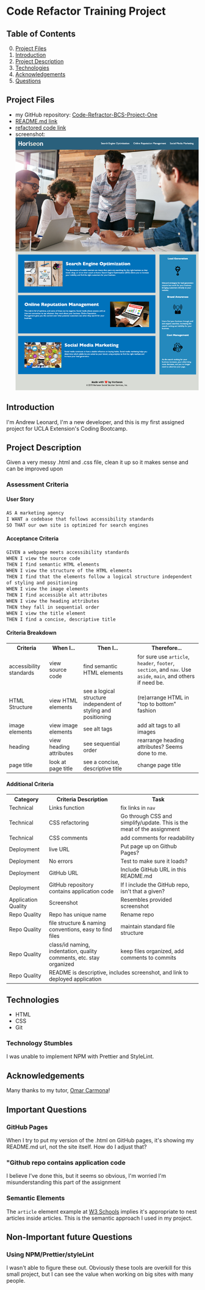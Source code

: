 # Code Refactor Training Project

## Table of Contents

0. [Project Files](#project-files)
1. [Introduction](#Introduction)
2. [Project Description](#project-description)
3. [Technologies](#Technologies)
4. [Acknowledgements](#Acknowledgements)
5. [Questions](#Questions)

## Project Files
-  my GitHub repository: [Code-Refractor-BCS-Project-One](https://github.com/Composition7/Code-Refractor-BCS-Project-One)
-  [README.md link](https://composition7.github.io/Code-Refractor-BCS-Project-One/)
-  [refactored code link](./Develop/myIndex.html)
-  screenshot:
![Andrew Leonard's Code Refractor Project Screenshot](./Develop/assets/images/Horiseon_SEO_Screenshot_A_Leonard_2021-10-17_14-59-07.png)

## Introduction

I'm Andrew Leonard, I'm a new developer, and this is my first assigned project for UCLA Extension's Coding Bootcamp.

## Project Description
Given a very messy .html and .css file, clean it up so it makes sense and can be improved upon

### Assessment Criteria 

#### User Story

```
AS A marketing agency
I WANT a codebase that follows accessibility standards
SO THAT our own site is optimized for search engines
```

#### Acceptance Criteria

```
GIVEN a webpage meets accessibility standards
WHEN I view the source code
THEN I find semantic HTML elements
WHEN I view the structure of the HTML elements
THEN I find that the elements follow a logical structure independent of styling and positioning
WHEN I view the image elements
THEN I find accessible alt attributes
WHEN I view the heading attributes
THEN they fall in sequential order
WHEN I view the title element
THEN I find a concise, descriptive title
```
#### Criteria Breakdown
<table>
  <tr>
    <th>Criteria</th>
    <th>When I...</th>
    <th>Then I...</th>
    <th>Therefore...</th>
  </tr>
  <tr>
    <td>accessibility standards</td>
    <td>view source code</td>
    <td>find semantic HTML elements</td>
    <td>for sure use <code>article</code>, <code>header</code>, <code>footer</code>, <code>section</code>, and <code>nav</code>. Use <code>aside</code>, <code>main</code>, and others if need be.  </td>
  </tr>
  <tr>
    <td>HTML Structure</td>
    <td>view HTML elements</td>
    <td>see a logical structure independent of styling and positioning</td>
    <td>(re)arrange HTML in "top to bottom" fashion</td>
  </tr>
  <tr>
    <td>image elements</td>
    <td>view image elements</td>
    <td>see alt tags</td>
    <td>add alt tags to all images</td>
  </tr>
  <tr>
    <td>heading</td>
    <td>view heading attributes</td>
    <td>see sequential order</td>
    <td>rearrange heading attributes? Seems done to me.</td>
  </tr>
  <tr>
    <td>page title</td>
    <td>look at page title</td>
    <td>see a concise, descriptive title</td>
    <td>change page title</td>
  </tr>
</table>

#### Additional Criteria

<table>
    <tr>
        <th>Category</th>
        <th>Criteria Description</th>
        <th>Task</th>
    </tr>
    <tr>
        <td>Technical</td>
        <td>Links function</td>
        <td>fix links in <code>nav</code></td>
    </tr>
    <tr>
        <td>Technical</td>
        <td>CSS refactoring</td>
        <td>Go through CSS and simplify/update. This is the meat of the assignment</td>
    </tr>
    <tr>
        <td>Technical</td>
        <td>CSS comments</td>
        <td>add comments for readability</td>
    <tr>
        <td>Deployment</td>
        <td>live URL</td>
        <td>Put page up on Github Pages?</td>
    </tr>
    <tr>
        <td>Deployment</td>
        <td>No errors</td>
        <td>Test to make sure it loads?</td>
    </tr>
    <tr>
        <td>Deployment</td>
        <td>GitHub URL</td>
        <td>Include GitHub URL in this README.md</td>
    </tr>
    <tr>
        <td>Deployment</td>
        <td>GitHub repository contains application code</td>
        <td>If I include the GitHub repo, isn't that a given?</td>
    </tr>
    <tr>
        <td>Application Quality</td>
        <td>Screenshot</td>
        <td>Resembles provided screenshot</td>
    </tr>
    <tr>
        <td>Repo Quality</td>
        <td>Repo has unique name</td>
        <td>Rename repo</td>
    </tr>
    <tr>
        <td>Repo Quality</td>
        <td>file structure & naming conventions, easy to find files</td>
        <td>maintain standard file structure</td>
    </tr>
    <tr>
        <td>Repo Quality</td>
        <td>class/id naming, indentation, quality comments, etc. stay organized</td>
        <td>keep files organized, add comments to commits</td>
    </tr>
    <tr>
        <td>Repo Quality</td>
        <td colspan="2">README is descriptive, includes screenshot, and link to deployed application</td>
</table>

## Technologies

-   HTML
-   CSS
-   Git

### Technology Stumbles
I was unable to implement NPM with Prettier and StyleLint.

## Acknowledgements
Many thanks to my tutor, [Omar Carmona](https://www.linkedin.com/in/omar-c-88746b174/)!

## Important Questions
### GitHub Pages 
When I try to put my version of the .html on GitHub pages, it's showing my README.md url, not the site itself. How do I adjust that? 

### "Github repo contains application code
I believe I've done this, but it seems so obvious, I'm worried I'm misunderstanding this part of the assignment

### Semantic Elements
The `article` element example at [W3 Schools](https://www.w3schools.com/tags/tryit.asp?filename=tryhtml5_article2) implies it's appropriate to nest articles inside articles. This is the semantic approach I used in my project.

## Non-Important future Questions
### Using NPM/Prettier/styleLint
I wasn't able to figure these out. Obviously these tools are overkill for this small project, but I can see the value when working on big sites with many people.
